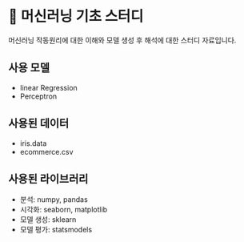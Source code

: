# 📘 머신러닝 기초 스터디
머신러닝 작동원리에 대한 이해와 모델 생성 후 해석에 대한 스터디 자료입니다.



## 사용 모델
- linear Regression
- Perceptron


## 사용된 데이터 
- iris.data 
- ecommerce.csv


## 사용된 라이브러리
- 분석: numpy, pandas
- 시각화: seaborn, matplotlib
- 모델 생성: sklearn
- 모델 평가: statsmodels 
